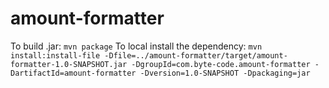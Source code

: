 # amount-formatter

To build .jar: `mvn package`
To local install the dependency: `mvn install:install-file -Dfile=../amount-formatter/target/amount-formatter-1.0-SNAPSHOT.jar -DgroupId=com.byte-code.amount-formatter -DartifactId=amount-formatter -Dversion=1.0-SNAPSHOT -Dpackaging=jar`
